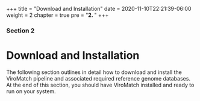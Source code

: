 +++
title = "Download and Installation"
date = 2020-11-10T22:21:39-06:00
weight = 2
chapter = true
pre = "<b>2. </b>"
+++

### Section 2

# Download and Installation

The following section outlines in detail how to download and install the ViroMatch pipeline and associated required reference genome databases. At the end of this section, you should have ViroMatch installed and ready to run on your system.
